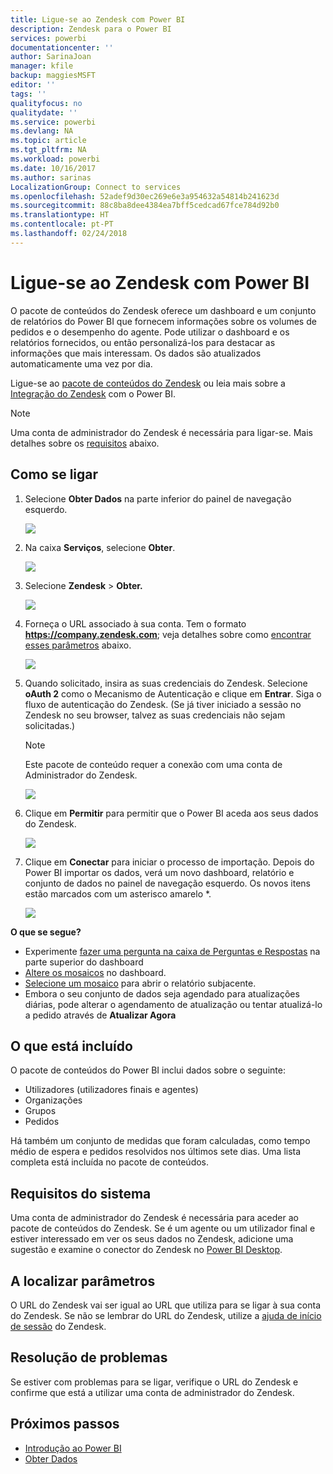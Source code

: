 ```yaml
---
title: Ligue-se ao Zendesk com Power BI
description: Zendesk para o Power BI
services: powerbi
documentationcenter: ''
author: SarinaJoan
manager: kfile
backup: maggiesMSFT
editor: ''
tags: ''
qualityfocus: no
qualitydate: ''
ms.service: powerbi
ms.devlang: NA
ms.topic: article
ms.tgt_pltfrm: NA
ms.workload: powerbi
ms.date: 10/16/2017
ms.author: sarinas
LocalizationGroup: Connect to services
ms.openlocfilehash: 52adef9d30ec269e6e3a954632a54814b241623d
ms.sourcegitcommit: 88c8ba8dee4384ea7bff5cedcad67fce784d92b0
ms.translationtype: HT
ms.contentlocale: pt-PT
ms.lasthandoff: 02/24/2018
---
```

# <a name="connect-to-zendesk-with-power-bi"></a>Ligue-se ao Zendesk com Power BI
O pacote de conteúdos do Zendesk oferece um dashboard e um conjunto de relatórios do Power BI que fornecem informações sobre os volumes de pedidos e o desempenho do agente. Pode utilizar o dashboard e os relatórios fornecidos, ou então personalizá-los para destacar as informações que mais interessam.  Os dados são atualizados automaticamente uma vez por dia. 

Ligue-se ao [pacote de conteúdos do Zendesk](https://app.powerbi.com/getdata/services/zendesk) ou leia mais sobre a [Integração do Zendesk](https://powerbi.microsoft.com/integrations/zendesk) com o Power BI.

>[!NOTE]
>Uma conta de administrador do Zendesk é necessária para ligar-se. Mais detalhes sobre os [requisitos](#Requirements) abaixo.

## <a name="how-to-connect"></a>Como se ligar
1. Selecione **Obter Dados** na parte inferior do painel de navegação esquerdo.
   
   ![](media/service-connect-to-zendesk/pbi_getdata.png)
2. Na caixa **Serviços**, selecione **Obter**.
   
   ![](media/service-connect-to-zendesk/pbi_getservices.png) 
3. Selecione **Zendesk** \> **Obter.**
   
   ![](media/service-connect-to-zendesk/zendesk.png)
4. Forneça o URL associado à sua conta. Tem o formato **https://company.zendesk.com**; veja detalhes sobre como [encontrar esses parâmetros](#FindingParams) abaixo.
   
   ![](media/service-connect-to-zendesk/pbi_zendeskconnect.png)
5. Quando solicitado, insira as suas credenciais do Zendesk.  Selecione **oAuth 2** como o Mecanismo de Autenticação e clique em **Entrar**. Siga o fluxo de autenticação do Zendesk. (Se já tiver iniciado a sessão no Zendesk no seu browser, talvez as suas credenciais não sejam solicitadas.)
   
   > [!NOTE]
   > Este pacote de conteúdo requer a conexão com uma conta de Administrador do Zendesk. 
   > 
   > 
   
   ![](media/service-connect-to-zendesk/pbi_zendesksignin.png)
6. Clique em **Permitir** para permitir que o Power BI aceda aos seus dados do Zendesk.
   
   ![](media/service-connect-to-zendesk/zendesk2.jpg)
7. Clique em **Conectar** para iniciar o processo de importação. Depois do Power BI importar os dados, verá um novo dashboard, relatório e conjunto de dados no painel de navegação esquerdo. Os novos itens estão marcados com um asterisco amarelo \*.
   
   ![](media/service-connect-to-zendesk/pbi_zendeskdash.png)

**O que se segue?**

* Experimente [fazer uma pergunta na caixa de Perguntas e Respostas](power-bi-q-and-a.md) na parte superior do dashboard
* [Altere os mosaicos](service-dashboard-edit-tile.md) no dashboard.
* [Selecione um mosaico](service-dashboard-tiles.md) para abrir o relatório subjacente.
* Embora o seu conjunto de dados seja agendado para atualizações diárias, pode alterar o agendamento de atualização ou tentar atualizá-lo a pedido através de **Atualizar Agora**

## <a name="whats-included"></a>O que está incluído
O pacote de conteúdos do Power BI inclui dados sobre o seguinte:  

* Utilizadores (utilizadores finais e agentes)  
* Organizações  
* Grupos  
* Pedidos  

Há também um conjunto de medidas que foram calculadas, como tempo médio de espera e pedidos resolvidos nos últimos sete dias. Uma lista completa está incluída no pacote de conteúdos.

<a name="Requirements"></a>

## <a name="system-requirements"></a>Requisitos do sistema
Uma conta de administrador do Zendesk é necessária para aceder ao pacote de conteúdos do Zendesk. Se é um agente ou um utilizador final e estiver interessado em ver os seus dados no Zendesk, adicione uma sugestão e examine o conector do Zendesk no [Power BI Desktop](desktop-connect-to-data.md).

<a name="FindingParams"></a>

## <a name="finding-parameters"></a>A localizar parâmetros
O URL do Zendesk vai ser igual ao URL que utiliza para se ligar à sua conta do Zendesk. Se não se lembrar do URL do Zendesk, utilize a [ajuda de início de sessão](https://www.zendesk.com/login/) do Zendesk.

## <a name="troubleshooting"></a>Resolução de problemas
Se estiver com problemas para se ligar, verifique o URL do Zendesk e confirme que está a utilizar uma conta de administrador do Zendesk.

## <a name="next-steps"></a>Próximos passos
* [Introdução ao Power BI](service-get-started.md)
* [Obter Dados](service-get-data.md)


